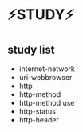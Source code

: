# ⚡STUDY⚡
## study list
+ internet-network
+ uri-webbrowser
+ http
+ http-method
+ http-method use
+ http-status
+ http-header